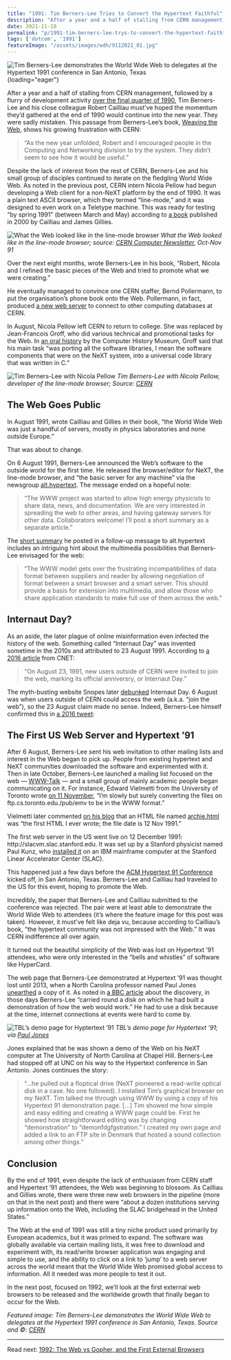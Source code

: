 ```yaml
---
title: "1991: Tim Berners-Lee Tries to Convert the Hypertext Faithful"
description: "After a year and a half of stalling from CERN management, Tim Berners-Lee must’ve hoped the momentum he’d gathered at the end of 1990 would continue into the new year. He was sadly mistaken."
date: 2021-11-10
permalink: "p/1991-tim-berners-lee-trys-to-convert-the-hypertext-faithful/"
tags: ['dotcom', '1991']
featureImage: "/assets/images/wdh/9112021_01.jpg"
---
```

![Tim Berners-Lee demonstrates the World Wide Web to delegates at the Hypertext 1991 conference in San Antonio, Texas](/assets/images/wdh/9112021_01.jpg){loading="eager"}

After a year and a half of stalling from CERN management, followed by a flurry of development activity [over the final quarter of 1990](/p/1990-programming-the-world-wide-web/), Tim Berners-Lee and his close colleague Robert Cailliau must’ve hoped the momentum they’d gathered at the end of 1990 would continue into the new year. They were sadly mistaken. This passage from Berners-Lee’s book, [Weaving the Web](https://www.w3.org/People/Berners-Lee/Weaving/), shows his growing frustration with CERN:

> “As the new year unfolded, Robert and I encouraged people in the Computing and Networking division to try the system. They didn’t seem to see how it would be useful.”

Despite the lack of interest from the rest of CERN, Berners-Lee and his small group of disciples continued to iterate on the fledgling World Wide Web. As noted in the previous post, CERN intern Nicola Pellow had begun developing a Web client for a non-NeXT platform by the end of 1990. It was a plain text ASCII browser, which they termed “line-mode,” and it was designed to even work on a Teletype machine. This was ready for testing “by spring 1991” (between March and May) according to [a book](https://archive.org/details/howwebwasbornsto00gill) published in 2000 by Cailliau and James Gillies.

![What the Web looked like in the line-mode browser](/assets/images/wdh/Screen-Shot-2021-10-23-at-4.47.53-PM-1024x716.png)
*What the Web looked like in the line-mode browser; source: [CERN Computer Newsletter](http://cds.cern.ch/record/1292517/files/n-204.pdf), Oct-Nov 91*

Over the next eight months, wrote Berners-Lee in his book, “Robert, Nicola and I refined the basic pieces of the Web and tried to promote what we were creating.”

He eventually managed to convince one CERN staffer, Bernd Pollermann, to put the organisation’s phone book onto the Web. Pollermann, in fact, produced [a new web server](https://cds.cern.ch/record/2634986/files/www-brochure.pdf) to connect to other computing databases at CERN.

In August, Nicola Pellow left CERN to return to college. She was replaced by Jean-Francois Groff, who did various technical and promotional tasks for the Web. In [an oral history](https://archive.computerhistory.org/resources/access/text/2015/10/102702210-05-01-acc.pdf) by the Computer History Museum, Groff said that his main task “was porting all the software libraries, I mean the software components that were on the NeXT system, into a universal code library that was written in C.”

![Tim Berners-Lee with Nicola Pellow](/assets/images/wdh/9902031_01-A4-at-144-dpi.jpeg)
*Tim Berners-Lee with Nicola Pellow, developer of the line-mode browser; Source: [CERN](https://cds.cern.ch/images/CERN-IT-9902031-01)*

The Web Goes Public
-------------------

In August 1991, wrote Cailliau and Gillies in their book, “the World Wide Web was just a handful of servers, mostly in physics laboratories and none outside Europe.”

That was about to change.

On 6 August 1991, Berners-Lee announced the Web’s software to the outside world for the first time. He released the browser/editor for NeXT, the line-mode browser, and “the basic server for any machine” via the newsgroup [alt.hypertext](https://www.w3.org/People/Berners-Lee/1991/08/art-6484.txt). The message ended on a hopeful note:

> “The WWW project was started to allow high energy physicists to share data, news, and documentation. We are very interested in spreading the web to other areas, and having gateway servers for other data. Collaborators welcome! I’ll post a short summary as a separate article.”

The [short summary](https://www.w3.org/People/Berners-Lee/1991/08/art-6487.txt) he posted in a follow-up message to alt.hypertext includes an intriguing hint about the multimedia possibilities that Berners-Lee envisaged for the web:

> “The WWW model gets over the frustrating incompatibilities of data format between suppliers and reader by allowing negotiation of format between a smart browser and a smart server. This should provide a basis for extension into multimedia, and allow those who share application standards to make full use of them across the web.”

Internaut Day?
--------------

As an aside, the later plague of online misinformation even infected the history of the web. Something called “Internaut Day” was invented sometime in the 2010s and attributed to 23 August 1991. According to [a 2016 article](https://web.archive.org/web/20160823121237/http://www.cnet.com/news/happy-25th-birthday-to-the-world-wide-web/) from CNET:

> “On August 23, 1991, new users outside of CERN were invited to join the web, marking its official anniversry, or Internaut Day.”

The myth-busting website Snopes later [debunked](https://www.snopes.com/news/2016/08/23/internaut-day-the-webs-birthday/) Internaut Day. 6 August was when users outside of CERN could access the web (a.k.a. “join the web”), so the 23 August claim made no sense. Indeed, Berners-Lee himself confirmed this in [a 2016 tweet](https://twitter.com/timberners_lee/status/768126193631584256):

The First US Web Server and Hypertext ’91
-----------------------------------------

After 6 August, Berners-Lee sent his web invitation to other mailing lists and interest in the Web began to pick up. People from existing hypertext and NeXT communities downloaded the software and experimented with it. Then in late October, Berners-Lee launched a mailing list focused on the web — [WWW-Talk](http://ksi.cpsc.ucalgary.ca/archives/WWW-TALK/www-talk-1991.messages/1.html) — and a small group of mainly academic people began communicating on it. For instance, Edward Vielmetti from the University of Toronto wrote [on 11 November](http://ksi.cpsc.ucalgary.ca/archives/WWW-TALK/www-talk-1991.messages/11.html), “I’m slowly but surely converting the files on ftp&#46;cs&#46;toronto&#46;edu&#46;&#47;pub&#47;emv to be in the WWW format.”

Vielmetti later commented [on his blog](https://vielmetti.wordpress.com/2006/08/28/tim_bernerslee_/) that an HTML file named [archie.html](http://ftp.cs.toronto.edu/pub/emv/news-archives/archie.html) was “the first HTML I ever wrote; the file date is 12 Nov 1991.”

The first web server in the US went live on 12 December 1991: http&#58;&#47;&#47;slacvm&#46;slac&#46;stanford&#46;edu. It was set up by a Stanford physicist named Paul Kunz, who [installed it](https://news.stanford.edu/news/2001/december12/webturns10-1212.html) on an IBM mainframe computer at the Stanford Linear Accelerator Center (SLAC).

This happened just a few days before the [ACM Hypertext 91 Conference](https://www.interaction-design.org/literature/conference/proceedings-of-acm-hypertext-91-conference) kicked off, in San Antonio, Texas. Berners-Lee and Cailliau had traveled to the US for this event, hoping to promote the Web.

Incredibly, the paper that Berners-Lee and Cailliau submitted to the conference was rejected. The pair were at least able to demonstrate the World Wide Web to attendees (it’s where the feature image for this post was taken). However, it must’ve felt like deja vu, because according to Cailliau’s book, “the hypertext community was not impressed with the Web.” It was CERN indifference all over again.

It turned out the beautiful simplicity of the Web was lost on Hypertext ’91 attendees, who were only interested in the “bells and whistles” of software like HyperCard.

The web page that Berners-Lee demonstrated at Hypertext ’91 was thought lost until 2013, when a North Carolina professor named Paul Jones [unearthed](https://www.ibiblio.org/pjones/blog/the-story-behind-the-hypertext-91-demo-page-and-unc-and-me/) a copy of it. As noted in [a BBC article](https://www.bbc.com/news/technology-22652675) about the discovery, in those days Berners-Lee “carried round a disk on which he had built a demonstration of how the web would work.” He had to use a disk because at the time, internet connections at events were hard to come by.

![TBL’s demo page for Hyptertext ’91](/assets/images/wdh/Screen-Shot-2021-10-23-at-4.14.22-PM-1024x330.png)
*TBL’s demo page for Hyptertext ’91; via [Paul Jones](http://www.ibiblio.org/pjones/old.page.html)*

Jones explained that he was shown a demo of the Web on his NeXT computer at The University of North Carolina at Chapel Hill. Berners-Lee had stopped off at UNC on his way to the Hypertext conference in San Antonio. Jones continues the story:

> “…he pulled out a floptical drive (NeXT pioneered a read-write optical disk in a case. No one followed). I installed Tim’s graphical browser on my NeXT. Tim talked me through using WWW by using a copy of his Hypertext 91 demonstration page. \[…\] Tim showed me how simple and easy editing and creating a WWW page could be. First he showed how straightforward editing was by changing “demonstration” to “demonfdgfgstration.” I created my own page and added a link to an FTP site in Denmark that hosted a sound collection among other things.”

Conclusion
----------

By the end of 1991, even despite the lack of enthusiasm from CERN staff and Hypertext ’91 attendees, the Web was beginning to blossom. As Cailliau and Gillies wrote, there were three new web browsers in the pipeline (more on that in the next post) and there were “about a dozen institutions serving up information onto the Web, including the SLAC bridgehead in the United States.”

The Web at the end of 1991 was still a tiny niche product used primarily by European academics, but it was primed to expand. The software was globally available via certain mailing lists, it was free to download and experiment with, its read/write browser application was engaging and simple to use, and the ability to click on a link to ‘jump’ to a web server across the world meant that the World Wide Web promised global access to information. All it needed was more people to test it out.

In the next post, focused on 1992, we’ll look at the first external web browsers to be released and the worldwide growth that finally began to occur for the Web.

*Featured image: Tim Berners-Lee demonstrates the World Wide Web to delegates at the Hypertext 1991 conference in San Antonio, Texas. Source and ©: [CERN](https://cds.cern.ch/record/1164398)*

***

Read next: [1992: The Web vs Gopher, and the First External Browsers](/p/1992-web-vs-gopher/)